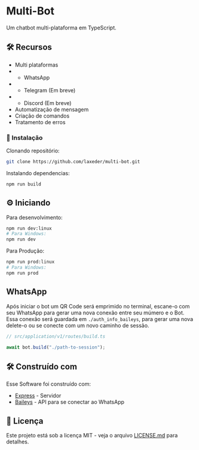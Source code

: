 # Multi-Bot
Um chatbot multi-plataforma em TypeScript.

## 🛠 Recursos
* Multi plataformas
* * WhatsApp
* * Telegram (Em breve)
* * Discord (Em breve)
* Automatização de mensagem
* Criação de comandos
* Tratamento de erros

### 🔧 Instalação
Clonando repositório:
``` sh
git clone https://github.com/laxeder/multi-bot.git
```
Instalando dependencias:
``` sh
npm run build
```

## ⚙️ Iniciando
Para desenvolvimento:
``` sh
npm run dev:linux
# Para Windows:
npm run dev
```
Para Produção:
``` sh
npm run prod:linux
# Para Windows:
npm run prod
```

## WhatsApp
Após iniciar o bot um QR Code será emprimido no terminal, escane-o com seu WhatsApp para gerar uma nova conexão entre seu múmero e o Bot. Essa conexão será guardada em ```./auth_info_baileys```, para gerar uma nova delete-o ou se conecte com um novo caminho de sessão.
``` ts
// src/application/v1/routes/build.ts

await bot.build("./path-to-session");
```

## 🛠️ Construído com
Esse Software foi construído com:

* [Express](https://github.com/expressjs/express) - Servidor
* [Baileys](https://github.com/adiwajshing/Baileys) - API para se conectar ao WhatsApp

## 📄 Licença
Este projeto está sob a licença MIT - veja o arquivo [LICENSE.md](https://github.com/laxeder/multi-bot/LICENSE) para detalhes.